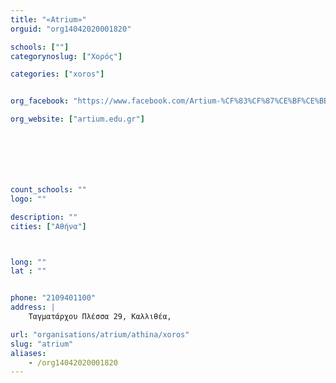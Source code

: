 ```yaml
---
title: "«Αtrium»"
orguid: "org14042020001820"

schools: [""]
categorynoslug: ["Χορός"]

categories: ["xoros"]


org_facebook: "https://www.facebook.com/Artium-%CF%83%CF%87%CE%BF%CE%BB%CE%AE-%CE%BC%CE%BF%CF%85%CF%83%CE%B9%CE%BA%CE%AE%CF%82-%CE%BA%CE%B1%CE%B9-%CF%87%CE%BF%CF%81%CE%BF%CF%8D-1494506210790395/"

org_website: ["artium.edu.gr"]







count_schools: ""
logo: ""

description: ""
cities: ["Αθήνα"]



long: ""
lat : ""


phone: "2109401100"
address: |
    Ταγματάρχου Πλέσσα 29, Καλλιθέα,

url: "organisations/atrium/athina/xoros"
slug: "atrium"
aliases:
    - /org14042020001820
---
```



